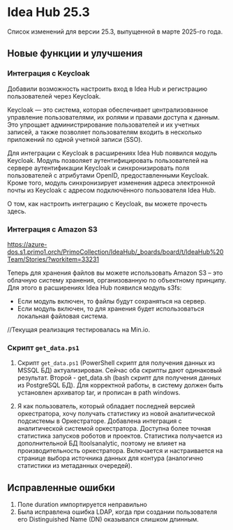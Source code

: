 # Idea Hub 25.3

Список изменений для версии 25.3, выпущенной в марте 2025-го года.


## Новые функции и улучшения

### Интеграция с Keycloak 

Добавили возможность настроить вход в Idea Hub и регистрацию пользователей через Keycloak.  

Keycloak — это система, которая обеспечивает централизованное управление пользователями, их ролями и правами доступа к данным. Это упрощает администрирование пользователей и их учетных записей, а также позволяет пользователям входить в несколько приложений по одной учетной записи (SSO).

Для интеграции с Keycloak в расширениях Idea Hub появился модуль Keycloak. Модуль позволяет аутентифицировать пользователей на сервере аутентификации Keycloak и синхронизировать поля пользователей с атрибутами OpenID, предоставленными Keycloak. Кроме того, модуль синхронизирует изменения адреса электронной почты из Keycloak с адресом подключённого пользователя Idea Hub. 

О том, как настроить интеграцию с Keycloak, вы можете прочесть здесь.
 

### Интеграция с Amazon S3 

https://azure-dos.s1.primo1.orch/PrimoCollection/IdeaHub/_boards/board/t/IdeaHub%20Team/Stories/?workitem=33231

Теперь для хранения файлов вы можете использовать Amazon S3 – это облачную систему хранения, организованную по объектному принципу. Для этого в расширениях Idea Hub появился модуль s3fs:
* Если модуль включен, то файлы будут сохраняться на сервер.
* Если модуль включен, то для хранения будет использоваться локальная файловая система.



//Текущая реализация тестировалась на Min.io.

### Скрипт `get_data.ps1`

1. Скрипт `get_data.ps1` (PowerShell скрипт для получения данных из MSSQL БД) актуализирован. Сейчас оба скрипты дают одинаковый результат. Второй - get_data.sh (bash скрипт для получения данных из PostgreSQL БД).
Для корректной работы, в систему должен быть установлен архиватор tar, и прописан в path windows.


1. Я как пользователь, который обладает последней версией оркестратора, хочу получать статистику из новой аналитической подсистемы в Оркестраторе.
   Добавлена интеграция с аналитической системой оркестратора. Доступна более точная статистика запусков роботов и проектов. Статистика получается из дополнительной БД ltoolsanalytic, поэтому не влияет на производительность оркестратора. Включается и настраивается на странице выбора источника данных для контура (аналогично статистики из метаданных очередей). 




## Исправленные ошибки

1. Поле duration импортируется неправильно
1. Была исправлена ошибка LDAP, когда при создании пользователя его Distinguished Name (DN) оказывался слишком длинным.
